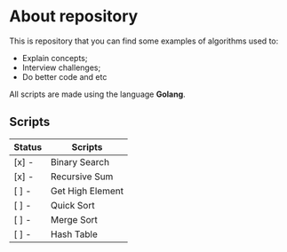 # About repository

This is repository that you can find some examples of algorithms used to:
- Explain concepts;
- Interview challenges;
- Do better code and etc

All scripts are made using the language **Golang**.

## Scripts

| Status | Scripts |
| ------ | ------ |
| [x] -  | Binary Search  |
| [x] -  | Recursive Sum  |
| [ ] -  | Get High Element  |
| [ ] -  | Quick Sort |
| [ ] -  | Merge Sort |
| [ ] -  | Hash Table |
